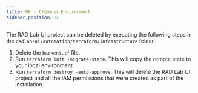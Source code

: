 ```yaml
---
title: 06 - Cleanup Environment
sidebar_position: 6
---
```


The RAD Lab UI project can be deleted by executing the following steps in the `radlab-ui/automation/terraform/infrastructure` folder.

1. Delete the `backend.tf` file.
2. Run `terraform init -migrate-state`. This will copy the remote state to your local environment.
3. Run `terraform destroy -auto-approve`. This will delete the RAD Lab UI project and all the IAM permissions that were created as part of the installation.

<!-- TODO: Purge the environment. -->
